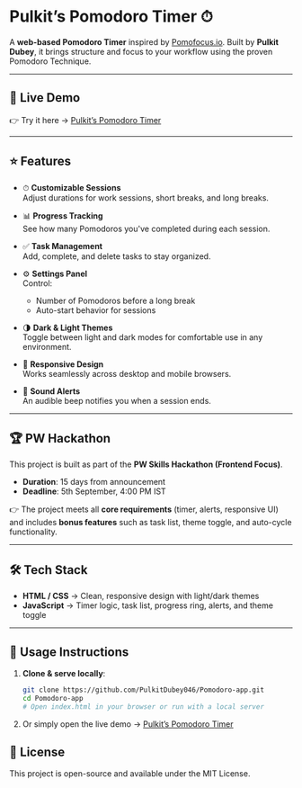 # Pulkit’s Pomodoro Timer ⏱

A **web-based Pomodoro Timer** inspired by [Pomofocus.io](https://pomofocus.io). Built by **Pulkit Dubey**, it brings structure and focus to your workflow using the proven Pomodoro Technique.

---

## 🔗 Live Demo

👉 Try it here → [Pulkit’s Pomodoro Timer](https://pulkitdubey046.github.io/Pomodoro-app/)

---

## ⭐ Features

- ⏱ **Customizable Sessions**  
  Adjust durations for work sessions, short breaks, and long breaks.

- 📊 **Progress Tracking**  
  See how many Pomodoros you've completed during each session.

- ✅ **Task Management**  
  Add, complete, and delete tasks to stay organized.

- ⚙️ **Settings Panel**  
  Control:
  - Number of Pomodoros before a long break  
  - Auto-start behavior for sessions  

- 🌗 **Dark & Light Themes**  
  Toggle between light and dark modes for comfortable use in any environment.

- 📱 **Responsive Design**  
  Works seamlessly across desktop and mobile browsers.

- 🔔 **Sound Alerts**  
  An audible beep notifies you when a session ends.

---

## 🏆 PW Hackathon 

This project is built as part of the **PW Skills Hackathon (Frontend Focus)**.  

- **Duration**: 15 days from announcement  
- **Deadline**: 5th September, 4:00 PM IST    

👉 The project meets all **core requirements** (timer, alerts, responsive UI) and includes **bonus features** such as task list, theme toggle, and auto-cycle functionality.  

---

## 🛠 Tech Stack

- **HTML / CSS** → Clean, responsive design with light/dark themes  
- **JavaScript** → Timer logic, task list, progress ring, alerts, and theme toggle  

---

## 🚀 Usage Instructions

1. **Clone & serve locally**:
   ```bash
   git clone https://github.com/PulkitDubey046/Pomodoro-app.git
   cd Pomodoro-app
   # Open index.html in your browser or run with a local server
2. Or simply open the live demo → [Pulkit’s Pomodoro Timer](https://pulkitdubey046.github.io/Pomodoro-app/)

## 📜 License

This project is open-source and available under the MIT License.
